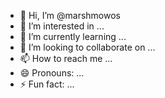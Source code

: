 - 👋 Hi, I’m @marshmowos
- 👀 I’m interested in ...
- 🌱 I’m currently learning ...
- 💞️ I’m looking to collaborate on ...
- 📫 How to reach me ...
- 😄 Pronouns: ...
- ⚡ Fun fact: ...

<!---
marshmowos/marshmowos is a ✨ special ✨ repository because its `README.md` (this file) appears on your GitHub profile.
You can click the Preview link to take a look at your changes.
--->
